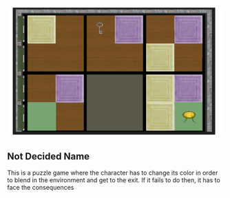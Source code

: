 ![GitHub Game Off Game Jam](https://github.com/kushalponam/game-off-2013/blob/master/ScreenShots/Change.png)

## Not Decided Name

This is a puzzle game where the character has to change its color in order to blend in the environment and get to the exit. If it fails to do then, it has to face the consequences
